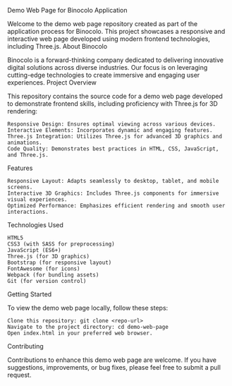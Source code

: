 Demo Web Page for Binocolo Application

Welcome to the demo web page repository created as part of the application process for Binocolo. This project showcases a responsive and interactive web page developed using modern frontend technologies, including Three.js.
About Binocolo

Binocolo is a forward-thinking company dedicated to delivering innovative digital solutions across diverse industries. Our focus is on leveraging cutting-edge technologies to create immersive and engaging user experiences.
Project Overview

This repository contains the source code for a demo web page developed to demonstrate frontend skills, including proficiency with Three.js for 3D rendering:

    Responsive Design: Ensures optimal viewing across various devices.
    Interactive Elements: Incorporates dynamic and engaging features.
    Three.js Integration: Utilizes Three.js for advanced 3D graphics and animations.
    Code Quality: Demonstrates best practices in HTML, CSS, JavaScript, and Three.js.

Features

    Responsive Layout: Adapts seamlessly to desktop, tablet, and mobile screens.
    Interactive 3D Graphics: Includes Three.js components for immersive visual experiences.
    Optimized Performance: Emphasizes efficient rendering and smooth user interactions.

Technologies Used

    HTML5
    CSS3 (with SASS for preprocessing)
    JavaScript (ES6+)
    Three.js (for 3D graphics)
    Bootstrap (for responsive layout)
    FontAwesome (for icons)
    Webpack (for bundling assets)
    Git (for version control)

Getting Started

To view the demo web page locally, follow these steps:

    Clone this repository: git clone <repo-url>
    Navigate to the project directory: cd demo-web-page
    Open index.html in your preferred web browser.

Contributing

Contributions to enhance this demo web page are welcome. If you have suggestions, improvements, or bug fixes, please feel free to submit a pull request.
